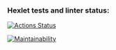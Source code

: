 ### Hexlet tests and linter status:

[![Actions Status](https://github.com/xomnrt/frontend-project-46/actions/workflows/hexlet-check.yml/badge.svg)](https://github.com/xomnrt/frontend-project-46/actions)

[![Maintainability](https://api.codeclimate.com/v1/badges/ad0b0e1883e4469667ff/maintainability)](https://codeclimate.com/github/xomnrt/frontend-project-46/maintainability)
